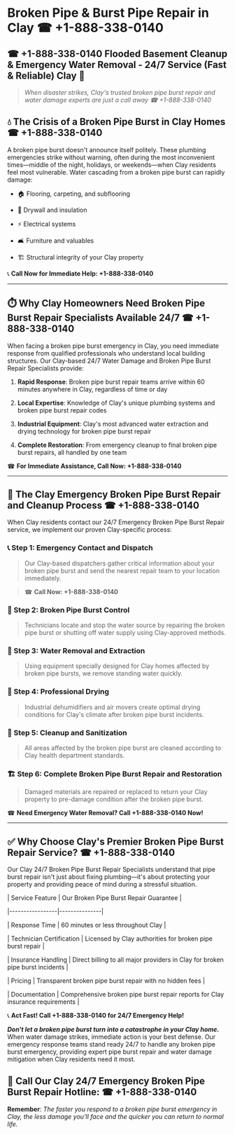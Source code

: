 # Broken Pipe & Burst Pipe Repair in Clay ☎ +1-888-338-0140  
## ☎ +1-888-338-0140 Flooded Basement Cleanup & Emergency Water Removal - 24/7 Service (Fast & Reliable) Clay 🚨  

> *When disaster strikes, Clay's trusted broken pipe burst repair and water damage experts are just a call away ☎ +1-888-338-0140*  

## 💧 The Crisis of a Broken Pipe Burst in Clay Homes ☎ +1-888-338-0140  

A broken pipe burst doesn't announce itself politely. These plumbing emergencies strike without warning, often during the most inconvenient times—middle of the night, holidays, or weekends—when Clay residents feel most vulnerable. Water cascading from a broken pipe burst can rapidly damage:  

* 🏠 Flooring, carpeting, and subflooring  
* 🧱 Drywall and insulation  
* ⚡ Electrical systems  
* 🛋️ Furniture and valuables  
* 🏗️ Structural integrity of your Clay property  

📞 **Call Now for Immediate Help: +1-888-338-0140**  

---  

## ⏱️ Why Clay Homeowners Need Broken Pipe Burst Repair Specialists Available 24/7 ☎ +1-888-338-0140  

When facing a broken pipe burst emergency in Clay, you need immediate response from qualified professionals who understand local building structures. Our Clay-based 24/7 Water Damage and Broken Pipe Burst Repair Specialists provide:  

1. **Rapid Response**: Broken pipe burst repair teams arrive within 60 minutes anywhere in Clay, regardless of time or day  
2. **Local Expertise**: Knowledge of Clay's unique plumbing systems and broken pipe burst repair codes  
3. **Industrial Equipment**: Clay's most advanced water extraction and drying technology for broken pipe burst repair  
4. **Complete Restoration**: From emergency cleanup to final broken pipe burst repairs, all handled by one team  

☎ **For Immediate Assistance, Call Now: +1-888-338-0140**  

---  

## 🔧 The Clay Emergency Broken Pipe Burst Repair and Cleanup Process ☎ +1-888-338-0140  

When Clay residents contact our 24/7 Emergency Broken Pipe Burst Repair service, we implement our proven Clay-specific process:  

### 📞 Step 1: Emergency Contact and Dispatch  
> Our Clay-based dispatchers gather critical information about your broken pipe burst and send the nearest repair team to your location immediately.  
> ☎ **Call Now: +1-888-338-0140**  

### 🚿 Step 2: Broken Pipe Burst Control  
> Technicians locate and stop the water source by repairing the broken pipe burst or shutting off water supply using Clay-approved methods.  

### 🌊 Step 3: Water Removal and Extraction  
> Using equipment specially designed for Clay homes affected by broken pipe bursts, we remove standing water quickly.  

### 💨 Step 4: Professional Drying  
> Industrial dehumidifiers and air movers create optimal drying conditions for Clay's climate after broken pipe burst incidents.  

### 🧼 Step 5: Cleanup and Sanitization  
> All areas affected by the broken pipe burst are cleaned according to Clay health department standards.  

### 🏗️ Step 6: Complete Broken Pipe Burst Repair and Restoration  
> Damaged materials are repaired or replaced to return your Clay property to pre-damage condition after the broken pipe burst.  

☎ **Need Emergency Water Removal? Call +1-888-338-0140 Now!**  

---  

## ✅ Why Choose Clay's Premier Broken Pipe Burst Repair Service? ☎ +1-888-338-0140  

Our Clay 24/7 Broken Pipe Burst Repair Specialists understand that pipe burst repair isn't just about fixing plumbing—it's about protecting your property and providing peace of mind during a stressful situation.  

| Service Feature | Our Broken Pipe Burst Repair Guarantee |  
|-----------------|---------------|  
| Response Time | 60 minutes or less throughout Clay |  
| Technician Certification | Licensed by Clay authorities for broken pipe burst repair |  
| Insurance Handling | Direct billing to all major providers in Clay for broken pipe burst incidents |  
| Pricing | Transparent broken pipe burst repair with no hidden fees |  
| Documentation | Comprehensive broken pipe burst repair reports for Clay insurance requirements |  

📞 **Act Fast! Call +1-888-338-0140 for 24/7 Emergency Help!**  

***Don't let a broken pipe burst turn into a catastrophe in your Clay home.*** When water damage strikes, immediate action is your best defense. Our emergency response teams stand ready 24/7 to handle any broken pipe burst emergency, providing expert pipe burst repair and water damage mitigation when Clay residents need it most.  

## 📱 Call Our Clay 24/7 Emergency Broken Pipe Burst Repair Hotline: ☎ +1-888-338-0140  

**Remember**: *The faster you respond to a broken pipe burst emergency in Clay, the less damage you'll face and the quicker you can return to normal life.*